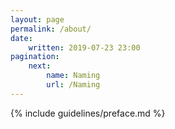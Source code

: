 ```yaml
---
layout: page
permalink: /about/
date:
    written: 2019-07-23 23:00
pagination:
    next:
        name: Naming
        url: /Naming
---
```


{% include guidelines/preface.md %}
